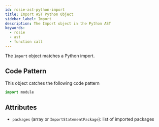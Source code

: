 ```yaml
---
id: rosie-ast-python-import
title: Import AST Python Object
sidebar_label: Import
description: The Import object in the Python AST
keywords:
  - rosie
  - ast
  - function call
---
```


The `Import` object matches a Python import.

## Code Pattern

This object catches the following code pattern

```python
import module
```

## Attributes

- `packages` (array or `ImportStatementPackage`): list of imported packages
